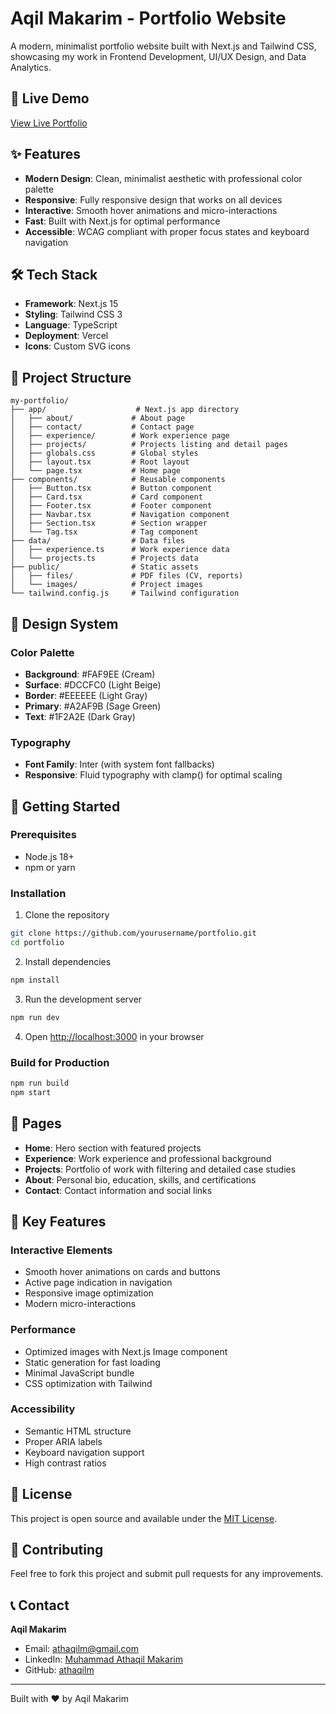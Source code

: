 # Aqil Makarim - Portfolio Website

A modern, minimalist portfolio website built with Next.js and Tailwind CSS, showcasing my work in Frontend Development, UI/UX Design, and Data Analytics.

## 🚀 Live Demo

[View Live Portfolio](https://your-portfolio-url.vercel.app)

## ✨ Features

- **Modern Design**: Clean, minimalist aesthetic with professional color palette
- **Responsive**: Fully responsive design that works on all devices
- **Interactive**: Smooth hover animations and micro-interactions
- **Fast**: Built with Next.js for optimal performance
- **Accessible**: WCAG compliant with proper focus states and keyboard navigation

## 🛠️ Tech Stack

- **Framework**: Next.js 15
- **Styling**: Tailwind CSS 3
- **Language**: TypeScript
- **Deployment**: Vercel
- **Icons**: Custom SVG icons

## 📁 Project Structure

```
my-portfolio/
├── app/                    # Next.js app directory
│   ├── about/             # About page
│   ├── contact/           # Contact page
│   ├── experience/        # Work experience page
│   ├── projects/          # Projects listing and detail pages
│   ├── globals.css        # Global styles
│   ├── layout.tsx         # Root layout
│   └── page.tsx           # Home page
├── components/            # Reusable components
│   ├── Button.tsx         # Button component
│   ├── Card.tsx           # Card component
│   ├── Footer.tsx         # Footer component
│   ├── Navbar.tsx         # Navigation component
│   ├── Section.tsx        # Section wrapper
│   └── Tag.tsx            # Tag component
├── data/                  # Data files
│   ├── experience.ts      # Work experience data
│   └── projects.ts        # Projects data
├── public/                # Static assets
│   ├── files/             # PDF files (CV, reports)
│   └── images/            # Project images
└── tailwind.config.js     # Tailwind configuration
```

## 🎨 Design System

### Color Palette
- **Background**: #FAF9EE (Cream)
- **Surface**: #DCCFC0 (Light Beige)
- **Border**: #EEEEEE (Light Gray)
- **Primary**: #A2AF9B (Sage Green)
- **Text**: #1F2A2E (Dark Gray)

### Typography
- **Font Family**: Inter (with system font fallbacks)
- **Responsive**: Fluid typography with clamp() for optimal scaling

## 🚀 Getting Started

### Prerequisites
- Node.js 18+ 
- npm or yarn

### Installation

1. Clone the repository
```bash
git clone https://github.com/yourusername/portfolio.git
cd portfolio
```

2. Install dependencies
```bash
npm install
```

3. Run the development server
```bash
npm run dev
```

4. Open [http://localhost:3000](http://localhost:3000) in your browser

### Build for Production

```bash
npm run build
npm start
```

## 📱 Pages

- **Home**: Hero section with featured projects
- **Experience**: Work experience and professional background
- **Projects**: Portfolio of work with filtering and detailed case studies
- **About**: Personal bio, education, skills, and certifications
- **Contact**: Contact information and social links

## 🎯 Key Features

### Interactive Elements
- Smooth hover animations on cards and buttons
- Active page indication in navigation
- Responsive image optimization
- Modern micro-interactions

### Performance
- Optimized images with Next.js Image component
- Static generation for fast loading
- Minimal JavaScript bundle
- CSS optimization with Tailwind

### Accessibility
- Semantic HTML structure
- Proper ARIA labels
- Keyboard navigation support
- High contrast ratios

## 📄 License

This project is open source and available under the [MIT License](LICENSE).

## 🤝 Contributing

Feel free to fork this project and submit pull requests for any improvements.

## 📞 Contact

**Aqil Makarim**
- Email: athaqilm@gmail.com
- LinkedIn: [Muhammad Athaqil Makarim](https://linkedin.com/in/muhammad-athaqil-makarim)
- GitHub: [athaqilm](https://github.com/athaqilm)

---

Built with ❤️ by Aqil Makarim
